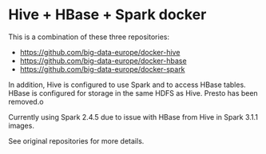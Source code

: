 # Hive + HBase + Spark docker

This is a combination of these three repositories:

 * https://github.com/big-data-europe/docker-hive
 * https://github.com/big-data-europe/docker-hbase
 * https://github.com/big-data-europe/docker-spark

In addition, Hive is configured to use Spark and to access HBase tables.
HBase is configured for storage in the same HDFS as Hive. Presto 
has been removed.o

Currently using Spark 2.4.5 due to issue with HBase from Hive in Spark 3.1.1 images.

See original repositories for more details.
